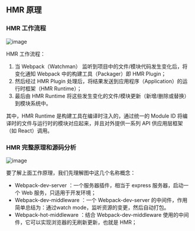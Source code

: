 ## HMR 原理

### HMR 工作流程

![image](https://image-static.segmentfault.com/964/661/964661129-f9eb18f0126f0a09_fix732)

HMR 工作流程：

1. 当 Webpack（Watchman） 监听到项目中的文件/模块代码发生变化后，将变化通知 Webpack 中的构建工具（Packager）即 HMR Plugin；
2. 然后经过 HMR Plugin 处理后，将结果发送到应用程序（Application）的运行时框架（HMR Runtime）；
3. 最后由 HMR Runtime 将这些发生变化的文件/模块更新（新增/删除或替换）到模块系统中。

其中，HMR Runtime 是构建工具在编译时注入的，通过统一的 Module ID 将编译时的文件与运行时的模块对应起来，并且对外提供一系列 API 供应用层框架（如 React）调用。

### HMR 完整原理和源码分析

![image](https://image-static.segmentfault.com/261/452/2614526569-ef47a9c9416b9f84_fix732)

要了解上面工作原理，我们先理解图中这几个名称概念：

* Webpack-dev-server ：一个服务器插件，相当于 express 服务器，启动一个 Web 服务，只适用于开发环境；
* Webpack-dev-middleware ：一个 Webpack-dev-server 的中间件，作用简单总结为：通过watch mode，监听资源的变更，然后自动打包。
* Webpack-hot-middleware ：结合 Webpack-dev-middleware 使用的中间件，它可以实现浏览器的无刷新更新，也就是 HMR；

